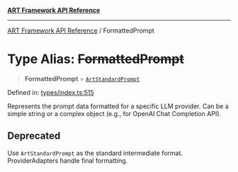 [**ART Framework API Reference**](../README.md)

***

[ART Framework API Reference](../README.md) / FormattedPrompt

# Type Alias: ~~FormattedPrompt~~

> **FormattedPrompt** = [`ArtStandardPrompt`](ArtStandardPrompt.md)

Defined in: [types/index.ts:515](https://github.com/hashangit/ART/blob/3153790647102134b487bb6168bd208568e6a8ad/src/types/index.ts#L515)

Represents the prompt data formatted for a specific LLM provider.
Can be a simple string or a complex object (e.g., for OpenAI Chat Completion API).

## Deprecated

Use `ArtStandardPrompt` as the standard intermediate format. ProviderAdapters handle final formatting.
